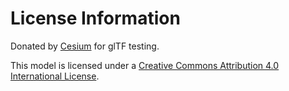# License Information

Donated by [Cesium](http://cesiumjs.org/) for glTF testing.

This model is licensed under a [Creative Commons Attribution 4.0 International License](http://creativecommons.org/licenses/by/4.0/).
